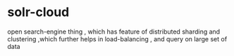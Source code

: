 # solr-cloud
open search-engine thing , which has feature of distributed sharding and clustering ,which further helps in load-balancing , and query on large set of data
